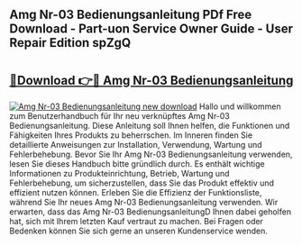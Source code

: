 ## Amg Nr-03 Bedienungsanleitung PDf Free Download - Part-uon Service Owner Guide - User Repair Edition spZgQ

# <h2><a href="http://df4ktr1.blite.top/?on=Amg+Nr-03+Bedienungsanleitung">🔗Download 👉🔴 Amg Nr-03 Bedienungsanleitung</a></h2>

[![Amg Nr-03 Bedienungsanleitung new download](https://i.imgur.com/lujVjoI.png)](http://df4ktr1.blite.top/?on=Amg+Nr-03+Bedienungsanleitung)
Hallo und willkommen zum Benutzerhandbuch für Ihr neu verknüpftes Amg Nr-03 Bedienungsanleitung. Diese Anleitung soll Ihnen helfen, die Funktionen und Fähigkeiten Ihres Produkts zu beherrschen. Im Inneren finden Sie detaillierte Anweisungen zur Installation, Verwendung, Wartung und Fehlerbehebung. Bevor Sie Ihr Amg Nr-03 Bedienungsanleitung verwenden, lesen Sie dieses Handbuch bitte gründlich durch. Es enthält wichtige Informationen zu Produkteinrichtung, Betrieb, Wartung und Fehlerbehebung, um sicherzustellen, dass Sie das Produkt effektiv und effizient nutzen können. Erleben Sie die Effizienz der Funktionsliste, während Sie Ihr neues Amg Nr-03 Bedienungsanleitung verwenden. Wir erwarten, dass das Amg Nr-03 BedienungsanleitungD Ihnen dabei geholfen hat, sich mit Ihrem letzten Kauf vertraut zu machen. Bei Fragen oder Bedenken können Sie sich gerne an unseren Kundenservice wenden.
